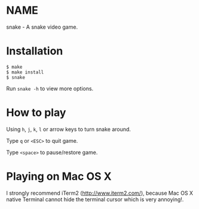 NAME
====

snake - A snake video game.

Installation
============

    $ make
    $ make install
    $ snake

Run `snake -h` to view more options.

How to play
===========

Using `h`, `j`, `k`, `l` or arrow keys to turn snake around.

Type `q` or `<ESC>` to quit game.

Type `<space>` to pause/restore game.

Playing on Mac OS X
===================

I strongly recommend iTerm2 (<http://www.iterm2.com/>), because Mac OS X native Terminal cannot hide the terminal cursor which is very annoying!.
